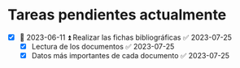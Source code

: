 # Tareas pendientes actualmente

- [x] 📅 2023-06-11 ⏫ Realizar las fichas bibliográficas ✅ 2023-07-25
    - [x] Lectura de los documentos ✅ 2023-07-25
    - [x] Datos más importantes de cada documento ✅ 2023-07-25